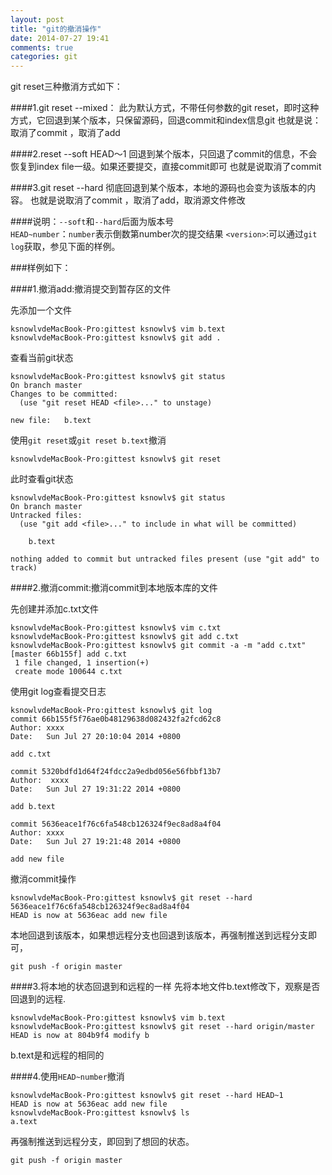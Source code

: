 ```yaml
---
layout: post
title: "git的撤消操作"
date: 2014-07-27 19:41
comments: true
categories: git
---
```


git reset三种撤消方式如下：

####1.git reset --mixed：
    此为默认方式，不带任何参数的git reset，即时这种方式，它回退到某个版本，只保留源码，回退commit和index信息git 
       也就是说：取消了commit ，取消了add

####2.reset --soft  HEAD～1
    回退到某个版本，只回退了commit的信息，不会恢复到index file一级。如果还要提交，直接commit即可
    也就是说取消了commit

####3.git reset --hard <version>
    彻底回退到某个版本，本地的源码也会变为该版本的内容。
    也就是说取消了commit ，取消了add，取消源文件修改
    
####说明：`--soft`和`--hard`后面为版本号  
`HEAD~number`：`number`表示倒数第number次的提交结果
`<version>`:可以通过`git log`获取，参见下面的样例。

###样例如下：

####1.撤消add:撤消提交到暂存区的文件

先添加一个文件

    ksnowlvdeMacBook-Pro:gittest ksnowlv$ vim b.text
    ksnowlvdeMacBook-Pro:gittest ksnowlv$ git add .

查看当前git状态
   
    ksnowlvdeMacBook-Pro:gittest ksnowlv$ git status
    On branch master
    Changes to be committed:
      (use "git reset HEAD <file>..." to unstage)

	new file:   b.text
	
使用`git reset`或`git reset b.text`撤消

    ksnowlvdeMacBook-Pro:gittest ksnowlv$ git reset
此时查看git状态

    ksnowlvdeMacBook-Pro:gittest ksnowlv$ git status
    On branch master
    Untracked files:
      (use "git add <file>..." to include in what will be committed)

	    b.text

    nothing added to commit but untracked files present (use "git add" to track)
    
####2.撤消commit:撤消commit到本地版本库的文件

先创建并添加c.txt文件

    ksnowlvdeMacBook-Pro:gittest ksnowlv$ vim c.txt
    ksnowlvdeMacBook-Pro:gittest ksnowlv$ git add c.txt
    ksnowlvdeMacBook-Pro:gittest ksnowlv$ git commit -a -m "add c.txt"
    [master 66b155f] add c.txt
     1 file changed, 1 insertion(+)
     create mode 100644 c.txt
使用git log查看提交日志

    ksnowlvdeMacBook-Pro:gittest ksnowlv$ git log
    commit 66b155f5f76ae0b48129638d082432fa2fcd62c8
    Author: xxxx
    Date:   Sun Jul 27 20:10:04 2014 +0800

    add c.txt

    commit 5320bdfd1d64f24fdcc2a9edbd056e56fbbf13b7
    Author:  xxxx
    Date:   Sun Jul 27 19:31:22 2014 +0800

    add b.text

    commit 5636eace1f76c6fa548cb126324f9ec8ad8a4f04
    Author: xxxx
    Date:   Sun Jul 27 19:21:48 2014 +0800

    add new file
 撤消commit操作   

    ksnowlvdeMacBook-Pro:gittest ksnowlv$ git reset --hard 5636eace1f76c6fa548cb126324f9ec8ad8a4f04
    HEAD is now at 5636eac add new file
    
本地回退到该版本，如果想远程分支也回退到该版本，再强制推送到远程分支即可，    
   
    git push -f origin master
    
    
####3.将本地的状态回退到和远程的一样
 先将本地文件b.text修改下，观察是否回退到的远程.
 
    ksnowlvdeMacBook-Pro:gittest ksnowlv$ vim b.text 
    ksnowlvdeMacBook-Pro:gittest ksnowlv$ git reset --hard origin/master
    HEAD is now at 804b9f4 modify b
   
b.text是和远程的相同的

####4.使用`HEAD~number`撤消

    ksnowlvdeMacBook-Pro:gittest ksnowlv$ git reset --hard HEAD~1
    HEAD is now at 5636eac add new file
    ksnowlvdeMacBook-Pro:gittest ksnowlv$ ls
    a.text
    
再强制推送到远程分支，即回到了想回的状态。

    git push -f origin master
    


